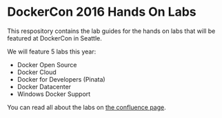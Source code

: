 # DockerCon 2016 Hands On Labs

This respository contains the lab guides for the hands on labs that will be featured at DockerCon in Seattle.

We will feature 5 labs this year:

+ Docker Open Source
+ Docker Cloud
+ Docker for Developers (Pinata)
+ Docker Datacenter
+ Windows Docker Support

You can read all about the labs on <a href="https://docker.atlassian.net/wiki/display/CustomerSuccess/DCUS+Hands+On+Labs">the confluence page</a>.

 